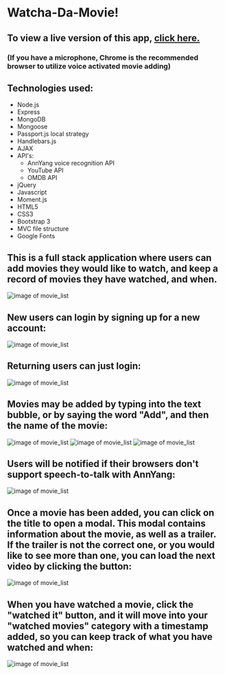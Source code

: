# Watcha-Da-Movie!

## To view a live version of this app, [click here.](https://watcha-da-movie.herokuapp.com/)
### (If you have a microphone, Chrome is the recommended browser to utilize voice activated movie adding)

## Technologies used:
* Node.js
* Express
* MongoDB
* Mongoose
* Passport.js local strategy
* Handlebars.js
* AJAX
* API's:
  * AnnYang voice recognition API
  * YouTube API
  * OMDB API
* jQuery
* Javascript
* Moment.js
* HTML5
* CSS3
* Bootstrap 3
* MVC file structure
* Google Fonts


## This is a full stack application where users can add movies they would like to watch, and keep a record of movies they have watched, and when.
![image of movie_list](public/assets/img/watcha1.png)

## New users can login by signing up for a new account:
![image of movie_list](public/assets/img/watcha2.png)

## Returning users can just login:
![image of movie_list](public/assets/img/watcha3.png)
## Movies may be added by typing into the text bubble, or by saying the word "Add", and then the name of the movie:
![image of movie_list](public/assets/img/watcha4.png)
![image of movie_list](public/assets/img/watcha5.png)
![image of movie_list](public/assets/img/watcha6.png)

## Users will be notified if their browsers don't support speech-to-talk with AnnYang:
![image of movie_list](public/assets/img/watcha10.png)


## Once a movie has been added, you can click on the title to open a modal.  This modal contains information about the movie, as well as a trailer. If the trailer is not the correct one, or you would like to see more than one, you can load the next video by clicking the button:
![image of movie_list](public/assets/img/watcha8.png)



## When you have watched a movie, click the "watched it" button, and it will move into your "watched movies" category with a timestamp added, so you can keep track of what you have watched and when:
![image of movie_list](public/assets/img/watcha9.png)
